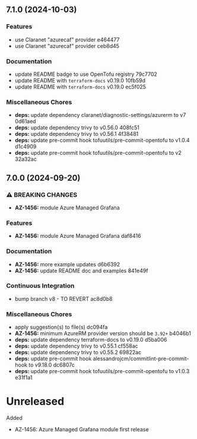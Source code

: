 ## 7.1.0 (2024-10-03)

### Features

* use Claranet "azurecaf" provider e464477
* use Claranet "azurecaf" provider ceb8d45

### Documentation

* update README badge to use OpenTofu registry 79c7702
* update README with `terraform-docs` v0.19.0 10fb59d
* update README with `terraform-docs` v0.19.0 ec5f025

### Miscellaneous Chores

* **deps:** update dependency claranet/diagnostic-settings/azurerm to v7 0d61aed
* **deps:** update dependency trivy to v0.56.0 408fc51
* **deps:** update dependency trivy to v0.56.1 4f38481
* **deps:** update pre-commit hook tofuutils/pre-commit-opentofu to v1.0.4 d1c4909
* **deps:** update pre-commit hook tofuutils/pre-commit-opentofu to v2 32a32ac

## 7.0.0 (2024-09-20)

### ⚠ BREAKING CHANGES

* **AZ-1456:** module Azure Managed Grafana

### Features

* **AZ-1456:** module Azure Managed Grafana daf8416

### Documentation

* **AZ-1456:** more example updates d6b6392
* **AZ-1456:** update README doc and examples 841e49f

### Continuous Integration

* bump branch v8 - TO REVERT ac8d0b8

### Miscellaneous Chores

* apply suggestion(s) to file(s) dc094fa
* **AZ-1456:** minimum AzureRM provider version should be `3.92+` b4046b1
* **deps:** update dependency terraform-docs to v0.19.0 d5ba006
* **deps:** update dependency trivy to v0.55.1 cf558ac
* **deps:** update dependency trivy to v0.55.2 69822ac
* **deps:** update pre-commit hook alessandrojcm/commitlint-pre-commit-hook to v9.18.0 dc6807c
* **deps:** update pre-commit hook tofuutils/pre-commit-opentofu to v1.0.3 e31f1a1

# Unreleased

Added
  * AZ-1456: Azure Managed Grafana module first release

